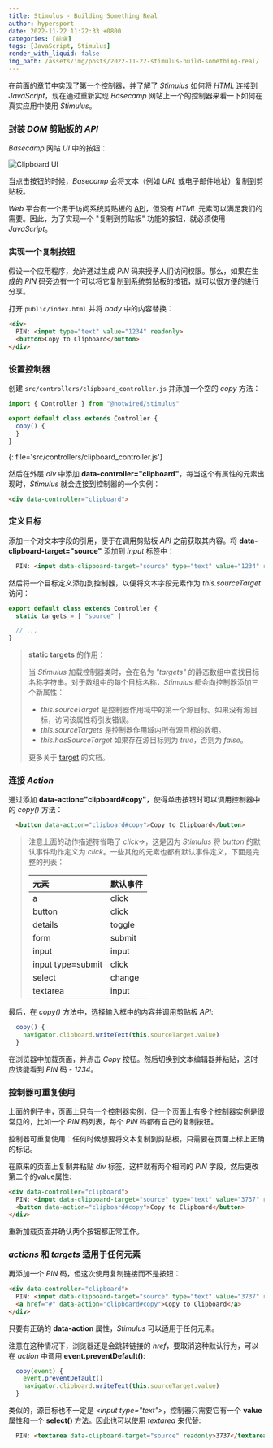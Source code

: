```yaml
---
title: Stimulus - Building Something Real
author: hypersport
date: 2022-11-22 11:22:33 +0800
categories: [前端]
tags: [JavaScript, Stimulus]
render_with_liquid: false
img_path: /assets/img/posts/2022-11-22-stimulus-build-something-real/
---
```


在前面的章节中实现了第一个控制器，并了解了 *Stimulus* 如何将 *HTML* 连接到 *JavaScript*，现在通过重新实现 *Basecamp* 网站上一个的控制器来看一下如何在真实应用中使用 *Stimulus*。

### 封装 *DOM* 剪贴板的 *API*

*Basecamp* 网站 *UI* 中的按钮：

![Clipboard UI](clipboard-ui.png "Clipboard UI")

当点击按钮的时候，*Basecamp* 会将文本（例如 *URL* 或电子邮件地址）复制到剪贴板。

*Web* 平台有一个用于访问系统剪贴板的 [API](https://www.w3.org/TR/clipboard-apis/)，但没有 *HTML* 元素可以满足我们的需要。因此，为了实现一个 "复制到剪贴板" 功能的按钮，就必须使用 *JavaScript*。

### 实现一个复制按钮

假设一个应用程序，允许通过生成 *PIN* 码来授予人们访问权限。那么，如果在生成的 *PIN* 码旁边有一个可以将它复制到系统剪贴板的按钮，就可以很方便的进行分享。

打开 `public/index.html` 并将 *body* 中的内容替换：

```html
<div>
  PIN: <input type="text" value="1234" readonly>
  <button>Copy to Clipboard</button>
</div>
```

### 设置控制器

创建 `src/controllers/clipboard_controller.js` 并添加一个空的 *copy* 方法：

```js
import { Controller } from "@hotwired/stimulus"

export default class extends Controller {
  copy() {
  }
}
```
{: file='src/controllers/clipboard_controller.js'}

然后在外层 *div* 中添加 **data-controller="clipboard"**，每当这个有属性的元素出现时，*Stimulus* 就会连接到控制器的一个实例：

```html
<div data-controller="clipboard">
```

### 定义目标

添加一个对文本字段的引用，便于在调用剪贴板 *API* 之前获取其内容。将 **data-clipboard-target="source"** 添加到 *input* 标签中：

```html
  PIN: <input data-clipboard-target="source" type="text" value="1234" readonly>
```

然后将一个目标定义添加到控制器，以便将文本字段元素作为 *this.sourceTarget* 访问：

```js
export default class extends Controller {
  static targets = [ "source" ]

  // ...
}
```

  > **static targets** 的作用：
  >
  > 当 *Stimulus* 加载控制器类时，会在名为 *"targets"* 的静态数组中查找目标名称字符串。对于数组中的每个目标名称，*Stimulus* 都会向控制器添加三个新属性：
  > - *this.sourceTarget* 是控制器作用域中的第一个源目标。如果没有源目标，访问该属性将引发错误。
  > - *this.sourceTargets* 是控制器作用域内所有源目标的数组。
  > - *this.hasSourceTarget* 如果存在源目标则为 *true*，否则为 *false*。
  >
  > 更多关于 [target](https://stimulus.hotwired.dev/reference/targets) 的文档。

### 连接 *Action*

通过添加 **data-action="clipboard#copy"**，使得单击按钮时可以调用控制器中的 *copy()* 方法：

```html
  <button data-action="clipboard#copy">Copy to Clipboard</button>
```

  > 注意上面的动作描述符省略了 *click->*，这是因为 *Stimulus* 将 *button* 的默认事件动作定义为 *click*。一些其他的元素也都有默认事件定义，下面是完整的列表：
  >
  > | 元素               | 默认事件 |
  > |:------------------|:---------|
  > | a                 | click    |
  > | button            | click    |
  > | details           | toggle   |
  > | form              | submit   |
  > | input             | input    |
  > | input type=submit | click    |
  > | select            | change   |
  > | textarea          | input    |

最后，在 *copy()* 方法中，选择输入框中的内容并调用剪贴板 *API*:

```js
  copy() {
    navigator.clipboard.writeText(this.sourceTarget.value)
  }
```

在浏览器中加载页面，并点击 *Copy* 按钮。然后切换到文本编辑器并粘贴，这时应该能看到 *PIN* 码 - *1234*。

### 控制器可重复使用

上面的例子中，页面上只有一个控制器实例，但一个页面上有多个控制器实例是很常见的，比如一个 *PIN* 码列表，每个 *PIN* 码都有自己的复制按钮。

控制器可重复使用：任何时候想要将文本复制到剪贴板，只需要在页面上标上正确的标记。

在原来的页面上复制并粘贴 *div* 标签，这样就有两个相同的 *PIN* 字段，然后更改第二个的value属性:

```html
<div data-controller="clipboard">
  PIN: <input data-clipboard-target="source" type="text" value="3737" readonly>
  <button data-action="clipboard#copy">Copy to Clipboard</button>
</div>
```

重新加载页面并确认两个按钮都正常工作。

### *actions* 和 *targets* 适用于任何元素

再添加一个 *PIN* 码，但这次使用复制链接而不是按钮：

```html
<div data-controller="clipboard">
  PIN: <input data-clipboard-target="source" type="text" value="3737" readonly>
  <a href="#" data-action="clipboard#copy">Copy to Clipboard</a>
</div>
```

只要有正确的 **data-action** 属性，*Stimulus* 可以适用于任何元素。

注意在这种情况下，浏览器还是会跳转链接的 *href*，要取消这种默认行为，可以在 *action* 中调用 **event.preventDefault()**:

```js
  copy(event) {
    event.preventDefault()
    navigator.clipboard.writeText(this.sourceTarget.value)
  }
```

类似的，源目标也不一定是 *\<input type="text"\>*，控制器只需要它有一个 **value** 属性和一个 **select()** 方法。因此也可以使用 *textarea* 来代替:

```html
  PIN: <textarea data-clipboard-target="source" readonly>3737</textarea>
```
